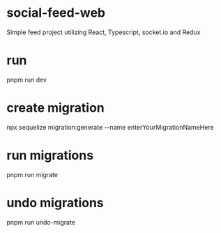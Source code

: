 # social-feed-web

Simple feed project utilizing React, Typescript, socket.io and Redux

# run

pnpm run dev

# create migration

npx sequelize migration:generate --name enterYourMigrationNameHere

# run migrations

pnpm run migrate

# undo migrations

pnpm run undo-migrate
